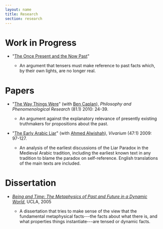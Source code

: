 ```yaml
---
layout: name
title: Research
section: research
---
```


# Work in Progress

-   "[The Once Present and the Now Past](/home/research/oncepresent.pdf)"

    -   An argument that tensers must make reference to past facts which, by their own lights, are no longer real.

# Papers

-   "[The Way Things Were](http://people.cohums.ohio-state.edu/caplan16/the_way_things_were.pdf)" (with [Ben Caplan](http://people.cohums.ohio-state.edu/caplan16/)), *Philosophy and Phenomenological Research* (81.1) 2010: 24-39.
    
    -   An argument against the explanatory relevance of presently existing truthmakers for propositions about the past.

-   "[The Early Arabic Liar](/home/research/ArabicLiar.pdf)" (with [Ahmed Alwishah](http://www.pitzer.edu/academics/faculty/alwishah/index.asp)), *Vivarium* (47:1) 2009: 97-127.

    -   An analysis of the earliest discussions of the Liar Paradox in
        the Medieval Arabic tradition, including the earliest known text in
        any tradition to blame the paradox on self-reference. English
        translations of the main texts are included.

# Dissertation

- *[Being and Time: The Metaphysics of Past and Future in a Dynamic World](/home/research/dissertation.pdf)*, UCLA, 2005

    + A dissertation that tries to make sense of the view that the fundamental metaphysical facts---the facts about what there is, and what properties things instantiate---are tensed or dynamic facts.

